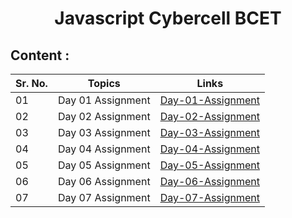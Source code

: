 <h1 align="center">Javascript Cybercell BCET</h1>

## Content :

| Sr. No. | Topics            | Links                                                         |
| ------- | ----------------- | ------------------------------------------------------------- |
| 01      | Day 01 Assignment | [Day-01-Assignment](./Day_01_Assignment/ "Day-01-Assignment") |
| 02      | Day 02 Assignment | [Day-02-Assignment](./Day_02_Assignment/ "Day-02-Assignment") |
| 03      | Day 03 Assignment | [Day-03-Assignment](./Day_03_Assignment/ "Day-03-Assignment") |
| 04      | Day 04 Assignment | [Day-04-Assignment](./Day_04_Assignment/ "Day-04-Assignment") |
| 05      | Day 05 Assignment | [Day-05-Assignment](./Day_05_Assignment/ "Day-05-Assignment") |
| 06      | Day 06 Assignment | [Day-06-Assignment](./Day_06_Assignment/ "Day-06-Assignment") |
| 07      | Day 07 Assignment | [Day-07-Assignment](./Day_07_Assignment/ "Day-07-Assignment") |
